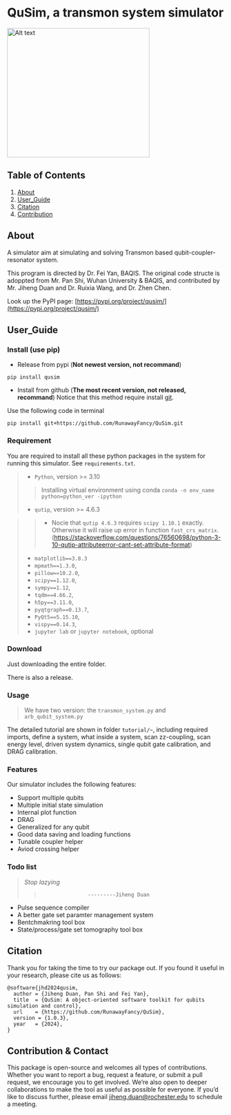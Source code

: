 # QuSim, a transmon system simulator

<img src="https://github.com/RunawayFancy/QuSim/blob/main/QuSim_logo.png" alt="Alt text" width="330" height="300">

## Table of Contents

1. [About](#about)
2. [User_Guide](#user_guide)
3. [Citation](#citation)
4. [Contribution](#contribution)

## About <a name="about"></a>

A simulator aim at simulating and solving Transmon based qubit-coupler-resonator system.

This program is directed by Dr. Fei Yan, BAQIS. The original code structe is adoppted from Mr. Pan Shi, Wuhan University & BAQIS, and contributed by Mr. Jiheng Duan and Dr. Ruixia Wang, and Dr. Zhen Chen.

Look up the PyPI page: [https://pypi.org/project/qusim/](https://pypi.org/project/qusim/)

## User_Guide <a name = "user_guide"></a>

### Install (use pip)

* Release from pypi (**Not newest version, not recommand**)
```
pip install qusim
```

* Install from github (**The most recent version, not released, recommand**)
Notice that this method require install [git](https://git-scm.com/downloads).

Use the following code in terminal

```
pip install git+https://github.com/RunawayFancy/QuSim.git

```

### Requirement

You are required to install all these python packages in the system for running this simulator. See `requirements.txt`.
>* `Python`, version >= 3.10
>> Installing virtual environment using conda `conda -n env_name python=python_ver -ipython`
>* `qutip`, version >= 4.6.3
<!-- >>* `qutip 4.6.3` is strongly recommanded. As we use `qutip 4.7.5`, the `propagator` solver will crash your terminal. -->
>>* Nocie that `qutip 4.6.3` requires `scipy 1.10.1` exactly. Otherwise it will raise up error in function `fast_crs_matrix`. (https://stackoverflow.com/questions/76560698/python-3-10-qutip-attributeerror-cant-set-attribute-format)
>* `matplotlib==3.8.3`
>* `mpmath==1.3.0`,
>* `pillow==10.2.0`,
>* `scipy==1.12.0`,
>* `sympy==1.12`,
>* `tqdm==4.66.2`,
>* `h5py==3.11.0`,
>* `pyqtgraph==0.13.7`,
>* `PyQt5==5.15.10`,
>* `vispy==0.14.3`,
>* `jupyter lab` or `jupyter notebook`, optional

### Download

Just downloading the entire folder. 

There is also a release.

### Usage
> We have two version: the `transmon_system.py` and `arb_qubit_system.py`

The detailed tutorial are shown in folder `tutorial/~`, including required imports, define a system, what inside a system, scan zz-coupling, scan energy level, driven system dynamics, single qubit gate calibration, and DRAG calibration.

### Features

Our simulator includes the following features:

* Support multiple qubits
* Multiple initial state simulation
* Internal plot function
* DRAG
* Generalized for any qubit
* Good data saving and loading functions
* Tunable coupler helper
* Aviod crossing helper

### Todo list
> *Stop lazying*
>>                    ---------Jiheng Duan

* Pulse sequence compiler
* A better gate set paramter management system
* Bentchmakring tool box
* State/process/gate set tomography tool box


## Citation <a name="citation"></a>

Thank you for taking the time to try our package out. If you found it useful in your research, please cite us as follows:

```
@software{jhd2024qusim,
  author = {Jiheng Duan, Pan Shi and Fei Yan},
  title  = {QuSim: A object-oriented software toolkit for qubits simulation and control},
  url    = {https://github.com/RunawayFancy/QuSim},
  version = {1.0.3},
  year   = {2024},
}
```

## Contribution & Contact <a name="contribution"></a>

This package is open-source and welcomes all types of contributions. Whether you want to report a bug, request a feature, or submit a pull request, we encourage you to get involved. We’re also open to deeper collaborations to make the tool as useful as possible for everyone. If you’d like to discuss further, please email jiheng.duan@rochester.edu to schedule a meeting.
